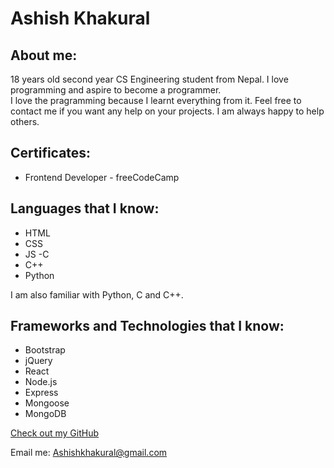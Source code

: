 # Ashish Khakural

## About me:

18 years old second year CS Engineering student from Nepal. I love programming and aspire to become a programmer.  
I love the pragramming because I learnt everything from it. Feel free to contact me if you want any help on your projects. I am always happy to help others.

## Certificates:
- Frontend Developer - freeCodeCamp

## Languages that I know:

- HTML
- CSS
- JS
-C
- C++
- Python

I am also familiar with Python, C and C++.

## Frameworks and Technologies that I know:

- Bootstrap
- jQuery
- React
- Node.js
- Express
- Mongoose
- MongoDB


[Check out my GitHub](https://github.com/thedreamsaver)

Email me: Ashishkhakural@gmail.com
